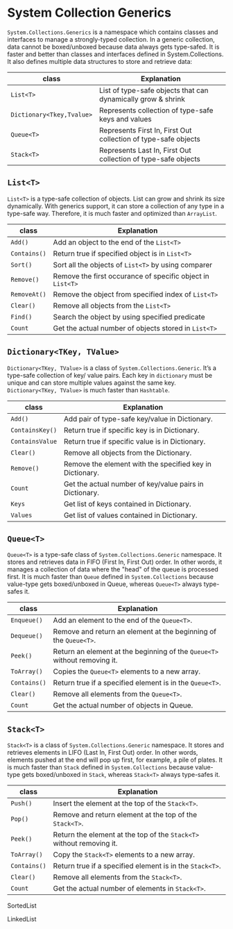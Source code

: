 # System Collection Generics

`System.Collections.Generics` is a namespace which contains classes and interfaces to manage a strongly-typed collection. In a generic collection, data cannot be boxed/unboxed because data always gets type-safed. It is faster and better than classes and interfaces defined in System.Collections. It also defines multiple data structures to store and retrieve data:

| class                     | Explanation                                                    |
| ------------------------- | -------------------------------------------------------------- |
| `List<T>`                 | List of type-safe objects that can dynamically grow & shrink   |
| `Dictionary<Tkey,Tvalue>` | Represents collection of type-safe keys and values             |
| `Queue<T>`                | Represents First In, First Out collection of type-safe objects |
| `Stack<T>`                | Represents Last In, First Out collection of type-safe objects  |

## `List<T>`

`List<T>` is a type-safe collection of objects. List can grow and shrink its size dynamically. With generics
support, it can store a collection of any type in a type-safe way. Therefore, it is much faster and optimized
than `ArrayList`.

| class        | Explanation                                              |
| ------------ | -------------------------------------------------------- |
| `Add()`      | Add an object to the end of the `List<T>`                  |
| `Contains()` | Return true if specified object is in `List<T>`            |
| `Sort()`     | Sort all the objects of `List<T>` by using comparer        |
| `Remove()`   | Remove the first occurance of specific object in `List<T>` |
| `RemoveAt()` | Remove the object from specified index of `List<T>`        |
| `Clear()`    | Remove all objects from the `List<T>`                      |
| `Find()`     | Search the object by using specified predicate           |
| `Count`      | Get the actual number of objects stored in `List<T>`       |

## `Dictionary<TKey, TValue>`

`Dictionary<TKey, TValue>` is a class of `System.Collections.Generic`. It’s a type-safe collection of key/
value pairs. Each key in `dictionary` must be unique and can store multiple values against the same key.
`Dictionary<TKey, TValue>` is much faster than `Hashtable`.

| class           | Explanation                                              |
| --------------- | -------------------------------------------------------- |
| `Add()`         | Add pair of type-safe key/value in Dictionary.           |
| `ContainsKey()` | Return true if specific key is in Dictionary.            |
| `ContainsValue` | Return true if specific value is in Dictionary.          |
| `Clear()`       | Remove all objects from the Dictionary.                  |
| `Remove()`      | Remove the element with the specified key in Dictionary. |
| `Count`         | Get the actual number of key/value pairs in Dictionary.  |
| `Keys`          | Get list of keys contained in Dictionary.                |
| `Values`        | Get list of values contained in Dictionary.              |

## `Queue<T>`

`Queue<T>` is a type-safe class of `System.Collections.Generic` namespace. It stores and retrieves data in FIFO (First In, First Out) order. In other words, it manages a collection of data where the "head" of the queue is processed first. It is much faster than `Queue` defined in `System.Collections` because value-type gets boxed/unboxed in Queue, whereas `Queue<T>` always type-safes it.

| class        | Explanation                                                             |
| ------------ | ----------------------------------------------------------------------- |
| `Enqueue()`  | Add an element to the end of the `Queue<T>`.                              |
| `Dequeue()`  | Remove and return an element at the beginning of the `Queue<T>`.          |
| `Peek()`     | Return an element at the beginning of the `Queue<T>` without removing it. |
| `ToArray()`  | Copies the `Queue<T>` elements to a new array.                            |
| `Contains()` | Return true if a specified element is in the `Queue<T>`.                  |
| `Clear()`    | Remove all elements from the `Queue<T>`.                                  |
| `Count`      | Get the actual number of objects in Queue.                              |

## `Stack<T>`

`Stack<T>` is a class of `System.Collections.Generic` namespace. It stores and retrieves elements in LIFO (Last In, First Out) order. In other words, elements pushed at the end will pop up first, for example, a pile of plates. It is much faster than `Stack` defined in `System.Collections` because value-type gets boxed/unboxed in `Stack`, whereas `Stack<T>` always type-safes it.

| class        | Explanation                                                        |
| ------------ | ------------------------------------------------------------------ |
| `Push()`     | Insert the element at the top of the `Stack<T>`.                     |
| `Pop()`      | Remove and return element at the top of the `Stack<T>`.              |
| `Peek()`     | Return the element at the top of the `Stack<T>` without removing it. |
| `ToArray()`  | Copy the `Stack<T>` elements to a new array.                         |
| `Contains()` | Return true if a specified element is in the `Stack<T>`.             |
| `Clear()`    | Remove all elements from the `Stack<T>`.                             |
| `Count`      | Get the actual number of elements in `Stack<T>`.                     |

SortedList

LinkedList